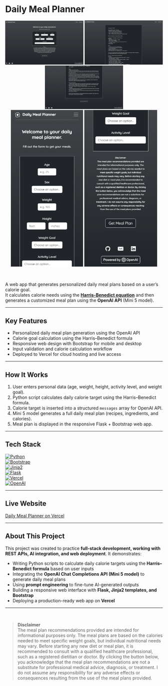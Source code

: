 # Daily Meal Planner

<p align="center">
  <img src="screenshots/homepage.png" width="250" />
  <img src="screenshots/meal_plan_top.png" width="250" />
  <img src="screenshots/meal_plan_bottom.png" width="250" />
  <br>
  <img src="screenshots/mobile_top.png" height="500" />
  <img src="screenshots/mobile_bottom.png" height="500" />
</p>
<br>

A web app that generates personalized daily meal plans based on a user’s calorie goal.  
It calculates calorie needs using the [**Harris-Benedict equation**](https://en.wikipedia.org/wiki/Harris%E2%80%93Benedict_equation) and then generates a customized meal plan using the **OpenAI API** (Mini 5 model).  

---

## Key Features
- Personalized daily meal plan generation using the OpenAI API  
- Calorie goal calculation using the Harris–Benedict formula  
- Responsive web design with Bootstrap for mobile and desktop  
- Input validation and calorie calculation workflow 
- Deployed to Vercel for cloud hosting and live access 

---

## How It Works
1. User enters personal data (age, weight, height, activity level, and weight goal).  
2. Python script calculates daily calorie target using the Harris–Benedict formula.  
3. Calorie target is inserted into a structured `messages` array for OpenAI API.  
4. Mini 5 model generates a full daily meal plan (recipes, ingredients, and calories).  
5. Meal plan is displayed in the responsive Flask + Bootstrap web app.
---


## Tech Stack
[![Python](https://img.shields.io/badge/Python-3.11.9-blue?logo=python&logoColor=white)](https://www.python.org/)  
[![Bootstrap](https://img.shields.io/badge/Bootstrap-frontend-purple?logo=bootstrap&logoColor=white)](https://getbootstrap.com/)  
[![Jinja2](https://img.shields.io/badge/Jinja2-templating-orange?logo=jinja)](https://jinja.palletsprojects.com/)  
[![Flask](https://img.shields.io/badge/Flask-web%20framework-lightgrey?logo=flask&logoColor=white)](https://flask.palletsprojects.com/)   
[![Vercel](https://img.shields.io/badge/Vercel-deployment-black?logo=vercel&logoColor=white)](https://vercel.com/)  
[![OpenAI](https://img.shields.io/badge/OpenAI-API-green?logo=openai&logoColor=white)](https://platform.openai.com/)  

---

## Live Website
[Daily Meal Planner on Vercel](daily-meal-planner.vercel.app)

---

## About This Project
This project was created to practice **full-stack development, working with REST APIs, AI integration, and web deployment**. It demonstrates:  
- Writing Python scripts to calculate daily calorie targets using the **Harris–Benedict formula** based on user inputs    
- Integrating the **OpenAI Chat Completions API (Mini 5 model)** to generate daily meal plans  
- Using **prompt engineering** to fine-tune AI-generated outputs  
- Building a responsive web interface with **Flask, Jinja2 templates, and Bootstrap**  
- Deploying a production-ready web app on **Vercel**

---
 <br/>

>**Disclaimer**  
The meal plan recommendations provided are intended for informational purposes only. The meal plans are based on the calories needed to meet specific weight goals, but individual nutritional needs may vary. Before starting any new diet or meal plan, it is recommended to consult with a qualified healthcare professional, such as a registered dietitian or doctor. By clicking the button below, you acknowledge that the meal plan recommendations are not a substitute for professional medical advice, diagnosis, or treatment. I do not assume any responsibility for any adverse effects or consequences resulting from the use of the meal plans provided.
